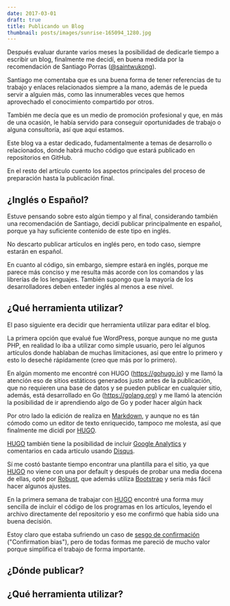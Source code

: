 ```yaml
---
date: 2017-03-01
draft: true
title: Publicando un Blog
thumbnail: posts/images/sunrise-165094_1280.jpg
---
```


Después evaluar durante varios meses la posibilidad de dedicarle tiempo a escribir un blog, finalmente me decidí, en buena medida por la recomendación de Santiago Porras ([@saintwukong](https://twitter.com/saintwukong)).

Santiago me comentaba que es una buena forma de tener referencias de tu trabajo y enlaces relacionados siempre a la mano, además de le pueda servir a alguien más, como las innumerables veces que hemos aprovechado el conocimiento compartido por otros.

También me decía que es un medio de promoción profesional y que, en más de una ocasión, le había servido para conseguir oportunidades de trabajo o alguna consultoría, así que aquí estamos.

Este blog va a estar dedicado, fudamentalmente a temas de desarrollo o relacionados, donde habrá mucho código que estará publicado en repositorios en GitHub.

En el resto del artículo cuento los aspectos principales del proceso de preparación hasta la publicación final.

## ¿Inglés o Español?

Estuve pensando sobre esto algún tiempo y al final, considerando también una recomendación de Santiago, decidí publicar principalmente en español, porque ya hay suficiente contenido de este tipo en inglés. 

No descarto publicar artículos en inglés pero, en todo caso, siempre estarán en español.

En cuanto al código, sin embargo, siempre estará en inglés, porque me parece más conciso y me resulta más acorde con los comandos y las librerías de los lenguajes. También supongo que la mayoría de los desarrolladores deben enteder inglés al menos a ese nivel.

## ¿Qué herramienta utilizar?

El paso siguiente era decidir que herramienta utilizar para editar el blog.

La primera opción que evalué fue WordPress, porque aunque no me gusta PHP, en realidad lo iba a utilizar como simple usuario, pero leí algunos artículos donde hablaban de muchas limitaciones, así que entre lo primero y esto lo deseché rápidamente (creo que más por lo primero).

En algún momento me encontré con HUGO (https://gohugo.io) y me llamó la atención eso de sitios estáticos generados justo antes de la publicación, que no requieren una base de datos y se pueden publicar en cualquier sitio, además, está desarrollado en Go (https://golang.org) y me llamó la atención la posibilidad de ir aprendiendo algo de Go y poder hacer algún hack

Por otro lado la edición de realiza en [Markdown](https://en.wikipedia.org/wiki/Markdown), y aunque no es tán cómodo como un editor de texto enriquecido, tampoco me molesta, así que finalmente me dicidí por [HUGO](https://gohugo.io).

[HUGO](https://gohugo.io) también tiene la posibilidad de incluir [Google Analytics](https://analytics.google.com) y comentarios en cada artículo usando [Disqus](https://disqus.com/).

Sí me costó bastante tiempo encontrar una plantilla para el sitio, ya que [HUGO](https://gohugo.io) no viene con una por default y después de probar una media docena de ellas, opté por [Robust](http://themes.gohugo.io/robust), que además utiliza [Bootstrap](http://getbootstrap.com) y sería más fácil hacer algunos ajustes.

En la primera semana de trabajar con [HUGO](https://gohugo.io) encontré una forma muy sencilla de incluir el código de los programas en los artículos, leyendo el archivo directamente del repositorio y eso me confirmó que había sido una buena decisión.

Estoy claro que estaba sufriendo un caso de [sesgo de confirmación](https://es.wikipedia.org/wiki/Sesgo_de_confirmaci%C3%B3n) ("Confirmation bias"), pero de todas formas me pareció de mucho valor porque simplifica el trabajo de forma importante.

## ¿Dónde publicar?

## ¿Qué herramienta utilizar?